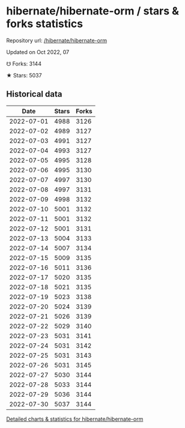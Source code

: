 # hibernate/hibernate-orm / stars & forks statistics

Repository url: [/hibernate/hibernate-orm](https://github.com/hibernate/hibernate-orm)

Updated on Oct 2022, 07

☋ Forks: 3144

★ Stars: 5037

## Historical data
| Date | Stars | Forks |
|------|-------|-------|
| 2022-07-01 | 4988 | 3126 | 
| 2022-07-02 | 4989 | 3127 | 
| 2022-07-03 | 4991 | 3127 | 
| 2022-07-04 | 4993 | 3127 | 
| 2022-07-05 | 4995 | 3128 | 
| 2022-07-06 | 4995 | 3130 | 
| 2022-07-07 | 4997 | 3130 | 
| 2022-07-08 | 4997 | 3131 | 
| 2022-07-09 | 4998 | 3132 | 
| 2022-07-10 | 5001 | 3132 | 
| 2022-07-11 | 5001 | 3132 | 
| 2022-07-12 | 5001 | 3131 | 
| 2022-07-13 | 5004 | 3133 | 
| 2022-07-14 | 5007 | 3134 | 
| 2022-07-15 | 5009 | 3135 | 
| 2022-07-16 | 5011 | 3136 | 
| 2022-07-17 | 5020 | 3135 | 
| 2022-07-18 | 5021 | 3135 | 
| 2022-07-19 | 5023 | 3138 | 
| 2022-07-20 | 5024 | 3139 | 
| 2022-07-21 | 5026 | 3139 | 
| 2022-07-22 | 5029 | 3140 | 
| 2022-07-23 | 5031 | 3141 | 
| 2022-07-24 | 5031 | 3142 | 
| 2022-07-25 | 5031 | 3143 | 
| 2022-07-26 | 5031 | 3145 | 
| 2022-07-27 | 5030 | 3144 | 
| 2022-07-28 | 5033 | 3144 | 
| 2022-07-29 | 5036 | 3144 | 
| 2022-07-30 | 5037 | 3144 | 


[Detailed charts & statistics for hibernate/hibernate-orm](https://reviewgithub.com/rep/hibernate/hibernate-orm)
